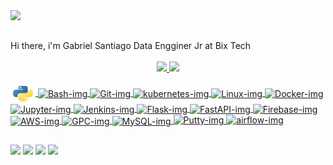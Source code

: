 <div>
  <a href="https://www.bixtecnologia.com.br/sobre-nos/" target="_blank"><img src="https://www.bixtecnologia.com.br/wp-content/bix/logo.png" target="_blank"></a>
</div>  

##
<div>
  Hi there, i'm Gabriel Santiago Data Engginer Jr at Bix Tech <br>
</div>  <br>

<div align="center">
  <a href="https://github.com/Mordisquinha">
  <img height="180em" src="https://github-readme-stats.vercel.app/api?username=Mordisquinha&show_icons=true&theme=tokyonight&include_all_commits=true&count_private=true"/>
  <img height="180em" src="https://github-readme-stats.vercel.app/api/top-langs/?username=Mordisquinha&layout=compact&langs_count=7&theme=tokyonight"/>
</div>
  
<div style="display: inline_block"><br> 
  <img align="center" alt="Python-img" height="30" width="40" src="https://raw.githubusercontent.com/devicons/devicon/master/icons/python/python-original.svg">
  <img align="center" alt="Bash-img" height="30" width="40" src="https://raw.githubusercontent.com/jmnote/z-icons/master/svg/bash.svg">
  <img align="center" alt="Git-img" height="30" width="40" src="https://raw.githubusercontent.com/jmnote/z-icons/master/svg/git.svg">
  <img align="center" alt="kubernetes-img" height="30" width="40" src="https://raw.githubusercontent.com/jmnote/z-icons/master/svg/kubernetes.svg">
  <img align="center" alt="Linux-img" height="30" width="40" src="https://raw.githubusercontent.com/rahulbanerjee26/githubAboutMeGenerator/main/icons/linux.svg">
  <img align="center" alt="Docker-img" height="30" width="40" src="https://cdn.jsdelivr.net/gh/devicons/devicon/icons/docker/docker-original.svg">
  <img align="center" alt="Jupyter-img" height="30" width="40" src="https://cdn.jsdelivr.net/gh/devicons/devicon/icons/jupyter/jupyter-original-wordmark.svg">
  <img align="center" alt="Jenkins-img" height="30" width="40" src="https://cdn.jsdelivr.net/gh/devicons/devicon/icons/jenkins/jenkins-original.svg">
  <img align="center" alt="Flask-img" height="30" width="40" src="https://cdn.jsdelivr.net/gh/devicons/devicon/icons/flask/flask-original-wordmark.svg">
  <img align="center" alt="FastAPI-img" height="30" width="40" src="https://cdn.jsdelivr.net/gh/devicons/devicon/icons/fastapi/fastapi-original-wordmark.svg">
  <img align="center" alt="Firebase-img" height="30" width="40" src="https://cdn.jsdelivr.net/gh/devicons/devicon/icons/firebase/firebase-plain-wordmark.svg">
  <img align="center" alt="AWS-img" height="30" width="40" src="https://cdn.jsdelivr.net/gh/devicons/devicon/icons/amazonwebservices/amazonwebservices-original-wordmark.svg">
  <img align="center" alt="GPC-img" height="30" width="40" src="https://cdn.jsdelivr.net/gh/devicons/devicon/icons/googlecloud/googlecloud-original.svg">
  <img align="center" alt="MySQL-img" height="30" width="40" src="https://cdn.jsdelivr.net/gh/devicons/devicon/icons/mysql/mysql-original-wordmark.svg">
  <img alin="center" alt="Putty-img" height="30" width="40" src="https://cdn.jsdelivr.net/gh/devicons/devicon/icons/putty/putty-original.svg">
  <img alin="center" alt="airflow-img" src="https://img.shields.io/badge/Airflow-017CEE?style=for-the-badge&logo=Apache%20Airflow&logoColor=white">
</div>
  
##
<div>
  <a href="https://instagram.com/gabriessga" target="_blank"><img src="https://img.shields.io/badge/-Instagram-%23E4405F?style=for-the-badge&logo=instagram&logoColor=white" target="_blank"></a>
  <a href = "mailto:gabriel.santiago@bix-tech.com"><img src="https://img.shields.io/badge/-Gmail-%23333?style=for-the-badge&logo=gmail&logoColor=white" target="_blank"></a>
  <a href="https://www.linkedin.com/in/gabriel-santiago-005874228/" target="_blank"><img src="https://img.shields.io/badge/-LinkedIn-%230077B5?style=for-the-badge&logo=linkedin&logoColor=white" target="_blank"></a> 
  <a href="https://chatwith.io/s/gabriel-santiago" target="_blank"><img src="https://img.shields.io/badge/WhatsApp-25D366?style=for-the-badge&logo=whatsapp&logoColor=white" target="_blank"></a> 
</div>

